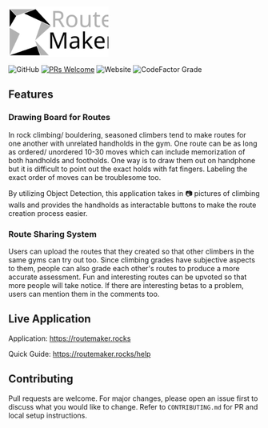 <img src="https://raw.githubusercontent.com/nandium/RouteMaker/main/docs/favicon-lightmode-name.svg" width="200" />

![GitHub](https://img.shields.io/github/license/nandium/RouteMaker?style=flat-square) [![PRs Welcome](https://img.shields.io/badge/PRs-welcome-brightgreen.svg?style=flat-square)](http://makeapullrequest.com) ![Website](https://img.shields.io/website?style=flat-square&url=https%3A%2F%2Froutemaker.rocks) ![CodeFactor Grade](https://img.shields.io/codefactor/grade/github/nandium/RouteMaker?style=flat-square)

## Features

### Drawing Board for Routes

In rock climbing/ bouldering, seasoned climbers tend to make routes for one another with unrelated handholds in the gym. One route can be as long as ordered/ unordered 10-30 moves which can include memorization of both handholds and footholds. One way is to draw them out on handphone but it is difficult to point out the exact holds with fat fingers. Labeling the exact order of moves can be troublesome too.

By utilizing Object Detection, this application takes in :camera: pictures of climbing walls and provides the handholds as interactable buttons to make the route creation process easier.

### Route Sharing System

Users can upload the routes that they created so that other climbers in the same gyms can try out too. Since climbing grades have subjective aspects to them, people can also grade each other's routes to produce a more accurate assessment. Fun and interesting routes can be upvoted so that more people will take notice. If there are interesting betas to a problem, users can mention them in the comments too.

## Live Application

Application: https://routemaker.rocks

Quick Guide: https://routemaker.rocks/help

## Contributing

Pull requests are welcome. For major changes, please open an issue first to discuss what you would like to change. Refer to `CONTRIBUTING.md` for PR and local setup instructions.
